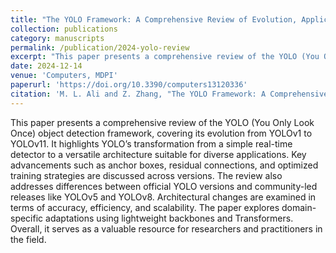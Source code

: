 ```yaml
---
title: "The YOLO Framework: A Comprehensive Review of Evolution, Applications, and Benchmarks in Object Detection"
collection: publications
category: manuscripts
permalink: /publication/2024-yolo-review
excerpt: "This paper presents a comprehensive review of the YOLO (You Only Look Once) object detection framework, covering its evolution from YOLOv1 to YOLOv11. It highlights YOLO’s transformation from a simple real-time detector to a versatile architecture suitable for diverse applications. Key advancements such as anchor boxes, residual connections, and optimized training strategies are discussed across versions. The review also addresses differences between official YOLO versions and community-led releases like YOLOv5 and YOLOv8. Architectural changes are examined in terms of accuracy, efficiency, and scalability. The paper explores domain-specific adaptations using lightweight backbones and Transformers. Overall, it serves as a valuable resource for researchers and practitioners in the field."
date: 2024-12-14
venue: 'Computers, MDPI'
paperurl: 'https://doi.org/10.3390/computers13120336'
citation: 'M. L. Ali and Z. Zhang, "The YOLO Framework: A Comprehensive Review of Evolution, Applications, and Benchmarks in Object Detection", Computers 2024, 13, 336. https://doi.org/10.3390/computers13120336'
---
```


This paper presents a comprehensive review of the YOLO (You Only Look Once) object detection framework, covering its evolution from YOLOv1 to YOLOv11. It highlights YOLO’s transformation from a simple real-time detector to a versatile architecture suitable for diverse applications. Key advancements such as anchor boxes, residual connections, and optimized training strategies are discussed across versions. The review also addresses differences between official YOLO versions and community-led releases like YOLOv5 and YOLOv8. Architectural changes are examined in terms of accuracy, efficiency, and scalability. The paper explores domain-specific adaptations using lightweight backbones and Transformers. Overall, it serves as a valuable resource for researchers and practitioners in the field.

